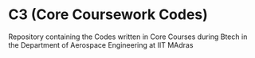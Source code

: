 # C3 (Core Coursework Codes)
Repository containing the Codes written in Core Courses during Btech in the Department of Aerospace Engineering at IIT MAdras
